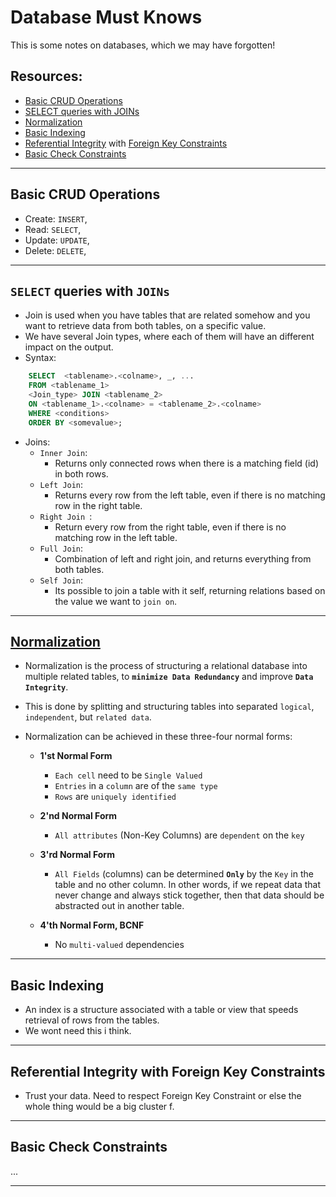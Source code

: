 # Database Must Knows
This is some notes on databases, which we may have forgotten!

## Resources:
 - <a href="http://en.wikipedia.org/wiki/Create,_read,_update_and_delete#Database_applications">Basic CRUD Operations</a>
 - <a href="http://en.wikipedia.org/wiki/Join_(SQL)">SELECT queries with JOINs</a>
 - <a href="http://en.wikipedia.org/wiki/Database_normalization">Normalization</a>
 - <a href="http://en.wikipedia.org/wiki/Index_(database)">Basic Indexing</a>
 - <a href="http://en.wikipedia.org/wiki/Referential_integrity">Referential Integrity</a> with <a href="http://en.wikipedia.org/wiki/Foreign_key">Foreign Key Constraints</a>
 - <a href="http://en.wikipedia.org/wiki/Check_Constraint"> Basic Check Constraints</a>

---

## Basic CRUD Operations
  - Create: `INSERT`, 
  - Read: `SELECT`, 
  - Update: `UPDATE`, 
  - Delete: `DELETE`, 

--- 

## `SELECT` queries with `JOINs`
  - Join is used when you have tables that are related somehow and you want to retrieve data from both tables, on a specific value.
  - We have several Join types, where each of them will have an different impact on the output. 
  - Syntax:
  ```sql
      SELECT  <tablename>.<colname>, _, ...
      FROM <tablename_1>
      <Join_type> JOIN <tablename_2>
      ON <tablename_1>.<colname> = <tablename_2>.<colname>
      WHERE <conditions>
      ORDER BY <somevalue>;
  ```
  - Joins:
    - `Inner Join`:
      - Returns only connected rows when there is a matching field (id) in both rows.
    - `Left Join`:
      - Returns every row from the left table, even if there is no matching row in the right table. 
    - `Right Join `:
      - Return every row from the right table, even if there is no matching row in the left table.
    - `Full Join`:
      -  Combination of left and right join, and returns everything from both tables. 
    - `Self Join`:
      - Its possible to join a table with it self, returning relations based on the value we want to `join on`.

--- 

## <a href="https://www.youtube.com/watch?v=UrYLYV7WSHM&ab_channel=channel5567">Normalization</a>
  - Normalization is the process of structuring a relational database into multiple related tables, to <b>`minimize Data Redundancy`</b> and improve <b>`Data Integrity`</b>.  
  - This is done by splitting and structuring tables into separated ``logical``, `independent`, but `related data`. 
  - Normalization can be achieved in these three-four normal forms:

    - <b>1'st Normal Form</b>
      - ``Each cell`` need to be ``Single Valued``
      - ``Entries`` in a ``column`` are of the ``same type``
      - ``Rows`` are ``uniquely identified``

    - <b>2'nd Normal Form</b>
      - `All attributes` (Non-Key Columns) are ``dependent`` on the ``key``

    - <b>3'rd Normal Form</b>
      - `All Fields` (columns) can be determined <b>`Only`</b> by the `Key` in the table and no other column. In other words, if we repeat data that never change and always stick together, then that data should be abstracted out in another table.

    - <b>4'th Normal Form, BCNF</b>
      - No `multi-valued` dependencies

--- 

## Basic Indexing
  -  An index is a structure associated with a table or view that speeds retrieval of rows from the tables. 
  - We wont need this i think.

---

## Referential Integrity with Foreign Key Constraints
  - Trust your data. Need to respect Foreign Key Constraint or else the whole thing would be a big cluster f.

--- 

## Basic Check Constraints
...

--- 



